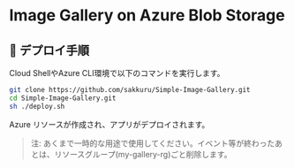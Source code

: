 # Image Gallery on Azure Blob Storage

## 🚀 デプロイ手順

Cloud ShellやAzure CLI環境で以下のコマンドを実行します。

```bash
git clone https://github.com/sakkuru/Simple-Image-Gallery.git
cd Simple-Image-Gallery.git
sh ./deploy.sh
```
Azure リソースが作成され、アプリがデプロイされます。

> 注: あくまで一時的な用途で使用してください。イベント等が終わったあとは、リソースグループ(my-gallery-rg)ごと削除します。
